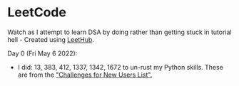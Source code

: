# LeetCode
Watch as I attempt to learn DSA by doing rather than getting stuck in tutorial hell - Created using [LeetHub](https://github.com/QasimWani/LeetHub).

Day 0 (Fri May 6 2022):
  - I did: 13, 383, 412, 1337, 1342, 1672 to un-rust my Python skills. These are from the ["Challenges for New Users List".](https://leetcode.com/problem-list/challenges-for-new-users/)
